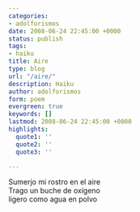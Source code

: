 ```yaml
---
categories:
- adolforismos
date: 2008-06-24 22:45:00 +0000
status: publish
tags:
- haiku
title: Aire
type: blog
url: "/aire/"
description: Haiku
author: adolforismos
form: poem
evergreen: true
keywords: []
lastmod: 2008-06-24 22:45:00 +0000
highlights:
  quote1: ''
  quote2: ''
  quote3: ''

---
```

Sumerjo mi rostro en el aire<br /> 
Trago un buche de oxígeno<br />
ligero como agua en polvo
